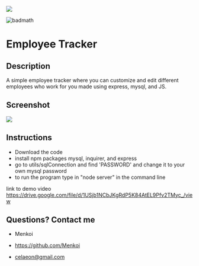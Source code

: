 <img src="https://i.imgur.com/cwLTOc4.png"/></a>

![badmath](https://img.shields.io/badge/License-MIT-blue)

# Employee Tracker

## Description
A simple employee tracker where you can customize and edit different employees who work for you made using express, mysql, and JS.

## Screenshot
<img src="https://i.imgur.com/URScbck.png"/></a>

## Instructions
- Download the code
- install npm packages mysql, inquirer, and express
- go to utils/sqlConnection and find 'PASSWORD' and change it to your own mysql password
- to run the program type in "node server" in the command line

link to demo video
https://drive.google.com/file/d/1USjb1NCbJKgRdP5K84AtEL9Pfv2TMyc_/view

 ## Questions? Contact me

  - Menkoi

  - https://github.com/Menkoi

  - celaeon@gmail.com
